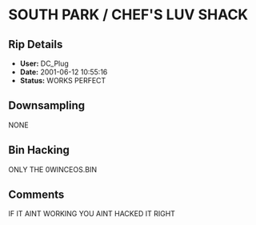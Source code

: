 # SOUTH PARK / CHEF'S LUV SHACK

## Rip Details

- **User:** DC_Plug
- **Date:** 2001-06-12 10:55:16
- **Status:** WORKS PERFECT

## Downsampling

NONE

## Bin Hacking

ONLY THE 0WINCEOS.BIN

## Comments

IF IT AINT WORKING YOU AINT HACKED IT RIGHT

